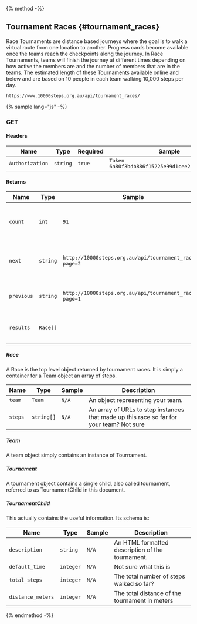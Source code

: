 {% method -%}

## Tournament Races {#tournament_races}

Race Tournaments are distance based journeys where the goal is to walk a
virtual route from one location to another. Progress cards become available
once the teams reach the checkpoints along the journey. In Race
Tournaments, teams will finish the journey at different times depending on
how active the members are and the number of members that are in the
teams. The estimated length of these Tournaments available online and
below and are based on 10 people in each team walking 10,000 steps per
day.

```
https://www.10000steps.org.au/api/tournament_races/
```
{% sample lang="js" -%}

### GET ###
#### Headers ####
| Name | Type | Required | Sample |
| -- | -- | -- | -- |
| `Authorization` | `string` | `true` | `Token 6a80f3bdb886f15225e99d1cee2c0bce4a6d60d9` |

#### Returns ####
| Name | Type | Sample | Description |
| --   | --   | --     | --          |
| `count` | `int` | `91` | The number of races available for this user |
| `next`  | `string` | `http://10000steps.org.au/api/tournament_races/?page=2` | A URL to the next page of challenges for this user |
| `previous` | `string` | `http://10000steps.org.au/api/tournament_races/?page=1` | A URL to the previous page |
| `results` | `Race[]` |  | A list of race records for this user |

##### Race #####

A Race is the top level object returned by tournament races. It is simply a container for a Team object an array of steps.

| Name | Type | Sample | Description |
| --   | --   | --     | --          |
| `team` | `Team` | `N/A` | An object representing your team. |
| `steps` | `string[]` | `N/A` | An array of URLs to step instances that made up this race so far for your team? Not sure |

##### Team #####

A team object simply contains an instance of Tournament.

##### Tournament #####

A tournament object contains a single child, also called tournament, referred to as TournamentChild in this document.

##### TournamentChild #####

This actually contains the useful information. Its schema is:

| Name | Type | Sample | Description |
| --   | --   | --     | --          |
| `description` | `string` | `N/A` | An HTML formatted description of the tournament. |
| `default_time` | `integer` | `N/A` | Not sure what this is |
| `total_steps` | `integer` | `N/A` | The total number of steps walked so far? |
| `distance_meters` | `integer` | `N/A` | The total distance of the tournament in meters |

{% endmethod -%}
